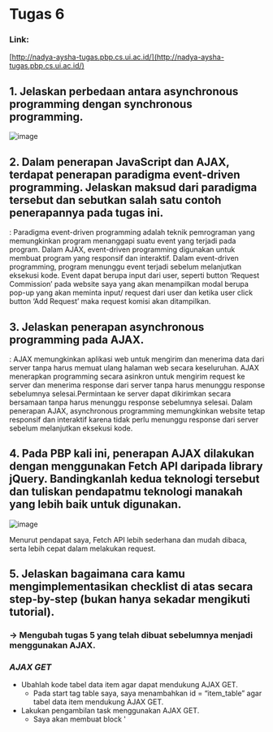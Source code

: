 # Tugas 6

### Link:

[http://nadya-aysha-tugas.pbp.cs.ui.ac.id/](http://nadya-aysha-tugas.pbp.cs.ui.ac.id/)

## 1. Jelaskan perbedaan antara asynchronous programming dengan synchronous programming.

![image](https://github.com/nadyaaysha/archive_of_ours/assets/124881541/21aa2b7f-015b-44ed-bd8f-2ef211a767cb)

## 2. Dalam penerapan JavaScript dan AJAX, terdapat penerapan paradigma event-driven programming. Jelaskan maksud dari paradigma tersebut dan sebutkan salah satu contoh penerapannya pada tugas ini.
: Paradigma event-driven programming adalah teknik pemrograman yang memungkinkan program menanggapi suatu event yang terjadi pada program. Dalam AJAX, event-driven programming digunakan untuk membuat program yang responsif dan interaktif. Dalam event-driven programming, program menunggu event terjadi sebelum melanjutkan eksekusi kode. Event dapat berupa input dari user, seperti button ‘Request Commission’ pada website saya yang akan menampilkan modal berupa pop-up yang akan meminta input/ request dari user dan ketika user click button ‘Add Request’ maka request komisi akan ditampilkan.

## 3. Jelaskan penerapan asynchronous programming pada AJAX.
: AJAX memungkinkan aplikasi web untuk mengirim dan menerima data dari server tanpa harus memuat ulang halaman web secara keseluruhan. AJAX menerapkan programming secara asinkron untuk mengirim request ke server dan menerima response dari server tanpa harus menunggu response sebelumnya selesai.Permintaan ke server dapat dikirimkan secara bersamaan tanpa harus menunggu response sebelumnya selesai. Dalam penerapan AJAX, asynchronous programming memungkinkan website tetap responsif dan interaktif karena tidak perlu menunggu response dari server sebelum melanjutkan eksekusi kode.

## 4. Pada PBP kali ini, penerapan AJAX dilakukan dengan menggunakan Fetch API daripada library jQuery. Bandingkanlah kedua teknologi tersebut dan tuliskan pendapatmu teknologi manakah yang lebih baik untuk digunakan.

![image](https://github.com/nadyaaysha/archive_of_ours/assets/124881541/be020e20-7983-4c91-86d9-374e7affce45)

Menurut pendapat saya, Fetch API lebih sederhana dan mudah dibaca, serta lebih cepat dalam melakukan request.

## 5. Jelaskan bagaimana cara kamu mengimplementasikan checklist di atas secara step-by-step (bukan hanya sekadar mengikuti tutorial).
### -> Mengubah tugas 5 yang telah dibuat sebelumnya menjadi menggunakan AJAX.
### ***AJAX GET***
* Ubahlah kode tabel data item agar dapat mendukung AJAX GET.
	* Pada start tag table saya, saya menambahkan id = “item_table” agar tabel data item mendukung AJAX GET.
* Lakukan pengambilan task menggunakan AJAX GET.
	* Saya akan membuat block '<script>' yang akan menampilkan tabel data item agar mendukung AJAX GET. Saya akan membuat fungsi asinkron getItems() yang akan me-return/ fetch get_item_json yang dimana akan mengembalikan data-data berupa JSON.
### ***AJAX POST***
* Buatlah sebuah tombol yang membuka sebuah modal dengan form untuk menambahkan item.
	* Saya menambahkan sebuah button yang akan membuka modal berupa form yang berfungsi menerima request komisi dari user. Button ini saya tambahkan di bawah detail sesi terakhir login. Button type berupa button, classnya berupa btn-primary, data-bs-togglenya berupa modal, dan data-bs-target adalah #exampleModal. Button ini akan bertuliskan ‘Request Commission’.
	* Untuk modalnya sendiri, saya akan membuat form yang memiliki fields yang sama dengan halaman page request commission di website saya. Di dalam block <'div'> pertama, class berupa “modal fade” dan id = “exampleModal”. Dalam beberapa block <'div'> selanjutnya, class akan berupa modal-dialog, modal-content, dan modal-header. Pada block <'div class= “modal-body”'> akan memuat id form dan onsubmit yang me-return false ketika di submit. Setelah diisi dengan fields yang diperlukan seperti Title, Amount, Description, Word Count, Genre, dan Character Source, saya akan menambahkan tombol ‘Request Commission’ yang akan memproses data input user dan tombol Close jikalau user tidak jadi me-request komisi.
* Buatlah fungsi view baru untuk menambahkan item baru ke dalam basis data.
	* Dalam views.py, saya membuat fungsi baru yakni get_item_json yang memiliki parameter request. variable item akan mengambil seluruh data berdasarkan user dan mengembalikan HttpResponse berupa JSON.
	* Lalu, saya juga membuat fungsi add_item_ajax yang berparameter request, dekorator @csrf_exempt, dan menyimpan seluruh field yang telah diisi user ke dalam serangkaian variabel dan menyimpan item komisi serta me-return HttpResponse dari data yang user telah input.
* Buatlah path /create-ajax/ yang mengarah ke fungsi view yang baru kamu buat.
	* Dalam urls.py saya akan mengimpor kedua fungsi views yang telah buat sebelumnya dan menambahkan kedua path tersebut ke urlpatterns.
* Hubungkan form yang telah kamu buat di dalam modal kamu ke path /create-ajax/.
	* Dalam block '<script>', saya akan membuat fungsi addItem() yang akan menghubungkan fungsi add_item_ajax tadi berupa form lalu jika berhasil menyimpan data nanti akan melakukan refresh secara asinkron agar data langsung tampil tanpa user harus me-refresh halaman page.
	* Saya juga menambahkan button ‘Request Commission’ pada modal untuk menjalankan fungsi addItem().
* Lakukan refresh pada halaman utama secara asinkronus untuk menampilkan daftar item terbaru tanpa reload halaman utama secara keseluruhan.
	* Saya membuat fungsi asinkron refreshItems() berisi const items yang akan memanggil fungsi getItems(). Lalu, htmlString akan memuat ulang tabel dengan data baru tanpa perlu me-refresh halaman web. Fields berupa enam fields yang saya implementasi di web saya.
### ***Melakukan perintah collectstatic.***
* Perintah ini bertujuan untuk mengumpulkan file static dari setiap aplikasi kamu ke dalam suatu folder yang dapat dengan mudah disajikan pada produksi.
	* Setelah saya mengaktifkan env, saya menjalankan perintah python manage.py collectstatic yang akan membuat folder static pada root folder dan berisi semua file static seperti gambar, stylesheet, dan JavaScript ke direktori yang ditentukan di pengaturan proyek Django saya.

#

<3 TUGAS 5 <3

1. Jelaskan manfaat dari setiap element selector dan kapan waktu yang tepat untuk menggunakannya.

a) Tag Selector, adalah selector yang memilih element berdasarkan nama tag, contoh: p {color: red;} akan memilih semua element <p> dan mengubah warna teksnya menjadi merah.

b) Class Selector, adalah selector yang memilih element berdasarkan nama class yang diberikan, contoh: .red {color: white; background: red; padding: 5px;} akan memilih semua elemen yang memiliki class red dan mengubah warnanya menjadi putih, latar belakangnya menjadi merah, dan menambahkan padding sebesar 5 piksel.

c) ID Selector, adalah selector yang memilih element berdasarkan ID, contoh: # header {background: pink; color: white; height: 200px: padding: 25px;} akan memilih element dengan ID header dan mengubah warna latar belakangnya menjadi pink, warna teks menjadi putih, tinggi dan padding masing-masing sebesar 200 dan 25 piksel.

d) Attribute Selector, adalah selector yang memilih element berdasarkan attribute yang dimilikinya, contoh: {border: 2px black;} akan memberikan border sebesar 2 piksel dengan warna hitam pada semua element.

2. Jelaskan HTML5 Tag yang kamu ketahui.

![image](https://github.com/nadyaaysha/archive_of_ours/assets/124881541/592fca4a-faa1-4d9c-9f80-55fe35d2815f)

3. Jelaskan perbedaan antara margin dan padding.

: Margin adalah jarak antara element HTML dan tepi kotak yang mengelilinginya. Margin menciptakan ruang kosong di luar element, dan tidak mempengaruhi ukuran elemen itu sendiri. Margin dapat diatur menggunakan properti CSS seperti margin-top, margin-bottom, margin-left, dan margin-right. Margin digunakan untuk mengontrol tata letak elemen pada halaman, seperti mengatur jarak antar elemen yang berdekatan. Padding adalah jarak antara content element HTML dan tepi kotak yang mengelilinginya. Padding menciptakan ruang kosong di dalam element, dan dapat memperbesar ukuran elemen itu sendiri. Padding dapat diatur menggunakan properti CSS seperti padding-top, padding-bottom, padding-left, dan padding-right. Padding digunakan untuk menambah ruang internal suatu elemen.

4. Jelaskan perbedaan antara framework CSS Tailwind dan Bootstrap. Kapan sebaiknya kita menggunakan Bootstrap daripada Tailwind, dan sebaliknya?

![image](https://github.com/nadyaaysha/archive_of_ours/assets/124881541/2f0a76ca-bf65-414a-98b8-573a20921098)

: Pilihan antara TailWind dan BootStrap sebetulnya balik lagi ke kebutuhan developer. Jika developer ingin membuat situs web yang responsif dan cepat, maka BootStrap adalah pilihan terbaik karena komponen responsif berbasis mobile yang telah didesain sebelumnya untuk merancang halaman website yang fast-response. Namun, jika developer memiliki ide kreativitas yang tinggi dan ingin memegang kontrol penuh atas gaya dan tata letak dalam web-nya, maka TailWind menjadi pilihan terbaik karena fleksibilitas desainnya yang lebih luas.

5. Jelaskan bagaimana cara kamu mengimplementasikan checklist di atas secara step-by-step (bukan hanya sekadar mengikuti tutorial).

>>> Kustomisasi desain pada template HTML yang telah dibuat pada Tugas 4 dengan menggunakan CSS atau CSS framework (seperti Bootstrap, Tailwind, Bulma) dengan ketentuan sebagai berikut

# Kustomisasi halaman login, register, dan tambah inventori semenarik mungkin.

a. Dalam block <style> saya menambahkan attribute body dan .login yang akan saya gunakan untuk kostumisasi halaman login saya. Di dalam kurung kurawal body, display akan saya set menjadi flex, pengaturan content dan aligning akan berada di tengah, tinggi dari keseluruhan content adalah 100vh, margin akan saya set juga menjadi 0 agar seluruh content berada di tengah, serta warna background menjadi ungu untuk login page dan merah muda untuk register page.

b. Di dalam kurung kurawal .login disinilah saya akan menampung isi content utama dari login ke dalam suatu box. Display akan saya set menjadi flex, arah flex akan saya atur berdasarkan kolom, pengaturan content dan aligning akan berada di tengah, padding sebesar 20 piksel, warna box menjadi ungu muda untuk login page dan merah yang lebih muda untuk register page, radius border sebesar 10 piksel, bayangan box menjadi hitam dan besarnya 10 piksel, serta tinggi dan lebar box masing-masing sebesar 350 dan 450 piksel.

# Kustomisasi halaman daftar inventori menjadi lebih berwarna maupun menggunakan approach lain seperti menggunakan Card.

a. Dalam block <style>, saya atur body, html nya sedemikian rupa sehingga memiliki margin dan padding masing-masing 0.

b.Lalu, dalam kurung kurawal .custom-table, saya atur lebar tabelnya memenuhi layar, yakni 100 persen, serta border-collapsenya menjadi collapse.

c. Dalam .custom-table, saya akan atur headernya sehingga textnya berada di tengah, background colornya kuning, padding 10 piksel, serta border 1 piksel.

d. Untuk isi inventory atau komisi essay maupun fiksi dari user, isi content akan saya align di center dan padding sebesar 10 piksel, serta border sebesar 1 piksel.

# [BONUS] Memberikan warna yang berbeda (teks atau background) pada baris terakhir dari item pada inventory anda menggunakan CSS.

: Untuk menunjukkan recent commision user, saya akan kostumisasi item terakhir yang user komisi agar memiliki warna background yang berbeda, yakni warna kuning muda, teksnya juga saya italics agar berbeda dengan komisi user yang lain.
=========================================================================================================================================================================================
—Tugas 4—

1.] Apa itu Django UserCreationForm, dan jelaskan apa kelebihan dan kekurangannya?
: Django UserCreationForm adalah suatu form yang membuat user baru, tanpa privilege, dari username dan password yang diberikan. Pada Django UserCreationForm terdapat 3 fields: username, password1, dan password2 (yang digunakan sebagai konfirmasi password). Django UserCreationForm dapat diimport dari django.contrib.auth.forms.
    Beberapa kelebihan dari Django UserCreationForm adalah:
- Mudah digunakan, Django UserCreationForm sudah disediakan oleh Django Authentication Framework dan sehingga seorang pelajar pemula seperti saya tidak perlu membuat form sendiri.
- Terjamin aman, Django UserCreationForm terjamin aman karena menggunakan validasi dan enkripsi untuk password user.
- Fleksibel, Django UserCreationForm bisa dimodifikasi sesuai kebutuhan melalui subclass dan merubah atribut Meta class-nya.

	Beberapa kekurangan dari Django UserCreationForm adalah:
- Form ini hanya meminta username dan password saja, user tidak diminta untuk mencantumkan nama panjang ataupun e-mail. Sehingga data yang ditampung cenderung kurang lengkap.
- Form ini tidak mendukung custom user model, sehingga untuk para developers yang mungkin membuat custom user model sendiri, maka hanya bisa mengandalkan user model yang sudah ada saja.
- Form ini menampilkan informasi tambahan mengenai password yang mungkin terkesan ribet dan eksesif.

2.] Apa perbedaan antara autentikasi dan otorisasi dalam konteks Django, dan mengapa keduanya penting?
: Autentikasi adalah proses mengidentifikasi user atau pengguna secara
aman. Autentikasi akan mencoba untuk mengidentifikasi identitas user dan
memutuskan apakah user tersebut sebenarnya adalah orang yang dia wakili.
Sedangkan otorisasi adalah, proses menentukan tingkat akses atau privilege
yang dapat diakses oleh user yang telah di-autentikasi. Di sebagian besar
sistem berbasis host dan client-server, kedua mekanisme ini
diimplementasikan menggunakan sistem perangkat keras atau sistem
perangkat lunak yang sama. Skema otorisasi bergantung pada autentikasi
untuk memastikan identitas user yang masuk ke sistem dan mendapatkan
akses ke sumber daya. Kedua skema ini penting untuk menjaga keamanan
dan privasi data pada aplikasi web.

3.] Apa itu cookies dalam konteks aplikasi web, dan bagaimana Django menggunakan cookies untuk mengelola data sesi pengguna?
: Cookies adalah file teks yang berisi data unik tentang aktivitas user saat mengunjungi suatu website. Cookie dibuat oleh web server dan dikirim ke browser user, yang kemudian mengirimkannya kembali ke web server setiap kali user mengakses website tersebut. Cookie digunakan untuk menyimpan informasi login, preferensi user, dan lain-lain. Cookie juga dapat membantu server menyiapkan halaman web yang disesuaikan dengan pengguna. Django menggunakan cookies untuk menyimpan ID sesi di sisi client dan menyimpan data sesi di sisi server. ID sesi hanya terlihat oleh user, sedangkan data sesi tetap tersembunyi di server.

4.] Apakah penggunaan cookies aman secara default dalam pengembangan web, atau apakah ada resiko potensial yang harus diwaspadai?
: Cookies sebetulnya tidak dianggap sebagai ancaman untuk privasi dan keamanan website, karena tidak menyimpan data pribadi (kecuali jika user menyimpan nomor kartu kredit dan alamat IP) dan tidak bisa digunakan untuk mengirim virus. Namun, ada pula risiko cookies dapat disusupi oleh pihak yang tidak bertanggung jawab, menyebabkan kebocoran informasi yang sensitif. Cookies juga dapat menurunkan performa perangkat jika terlalu banyak disimpan. Untuk mengurangi risiko tersebut, kita dapat menghapus cookie secara berkala atau membatasi izin cookie pada browser kita.

5.] Jelaskan bagaimana cara kamu mengimplementasikan checklist di atas secara step-by-step,

a.) Mengimplementasikan fungsi registrasi, login, dan logout untuk memungkinkan pengguna untuk mengakses aplikasi sebelumnya dengan lancar.
-> Saya mengimpor redirect, UserCreationForm, dan messages agar dapat membuat halaman register untuk aplikasi web saya. Lalu, saya membuat fungsi register yang menerima parameter request dan menghasilkan form registrasi untuk dapat membuat akun user ketika data di-submit dari form. Variabel form akan membuat UserCreationForm baru dengan memasukkan QueryDict berdasarkan masukan dari user, lalu akan dicek validitas isi masukan dari form, jika valid maka data tersebut akan disimpan dari form. Sebuah pesan pop-up akan muncul jika data berhasil disimpan dan user akan di redirect kembali ke halaman utama.

-> Saya membuat berkas register.html dengan nama yang sama dengan fungsi yang telah saya buat sebelumnya, berkas ini berisi template yang akan menampilkan halaman form registrasi untuk user. Lalu, saya melakukan routing agar halaman ini dapat diakses dengan mengimpor fungsi sebelumnya di urls.py dan menambah path url ke urlpatterns.

-> Sebelum saya membuat fungsi dan berkas login, saya perlu mengimpor authenticate dan login agar dapat membuat halaman login dan meng-autentikasi user. Saya membuat fungsi login_user yang menerima parameter request dan akan digunakan untuk melakukan autentikasi user berdasarkan username dan password yang diberikan dari request saat pengguna login. Lalu, saya membuat berkas login.html yang akan menampilkan halaman login di browser pengguna. Terakhir, saya melakukan routing agar halaman dapat diakses dengan mengimpor fungsi yang telah dibuat sebelumnya di urls.py dan menambahkan pathnya ke urlpatterns.

-> Fungsi terakhir yang akan dibuat adalah fungsi logout setelah mengimpor logout di views.py. Fungsi logout_user menerima parameter request yang akan menghapus sesi user yang sedang masuk dan mengarahkan user ke halaman login di website saya. Pada berkas main.html, saya akan menambahkan tombol logout agar user dapat keluar dari akunnya dengan mudah. Jangan lupa saya untuk melakukan routing fungsi logout_user dengan mengimpornya di urls.py dan menambahkan pathnya di urlpatterns.

b.) Membuat dua akun pengguna dengan masing-masing tiga dummy data menggunakan model yang telah dibuat pada aplikasi sebelumnya untuk setiap akun di lokal.

![InShot_20230925_092545481](https://github.com/nadyaaysha/archive_of_ours/assets/124881541/ddb5f3f4-525d-4995-bf6e-5546503477fb)

c.) Menghubungkan model Item dengan User.
-> Pertama-tama, kita mengimpor User pada models.py dan menambahkan variabel user di dalam class Item yang akan menghubungkan satu Item dengan satu user melalui suatu hubungan, dimana sebuah item pasti diasosiasikan dengan satu user.

-> Pada fungsi create_item, di dalam kondisi “if”, parameter commit yang disetting menjadi false berguna untuk mencegah Django dari menyimpan objek yang telah dibuat dari form langsung ke database. Hal ini kita manfaatkan untuk memodifikasi objek tersebut sebelum disimpan ke database. Field user diisi dengan objek User dari return value request.user yang terotorisasi untuk memberitahu bahwa objek tersebut dimiliki oleh user yang sedang login.

-> Pada fungsi show_main, saya mengganti value dari ‘name’ menjadi request.user.username agar username user yang sedang login saat ini akan ditampilkan di halaman main. Lalu di dalam parameter Item.objects.filter saya menaruh parameter user = request.user agar data yang ditampilkan hanya data yang diasosiasikan dengan user yang sedang login.
Setelah menyimpan seluruh perubahan, saya melakukan migrasi model.

d.) Menampilkan detail informasi pengguna yang sedang logged in seperti username dan menerapkan cookies seperti last login pada halaman utama aplikasi.

![image](https://github.com/nadyaaysha/archive_of_ours/assets/124881541/d85c9a9d-b7ad-41ea-a137-f2d30ac4e9bf)
![image](https://github.com/nadyaaysha/archive_of_ours/assets/124881541/7d87e0e7-699f-437e-86f6-e209f4582957)

-> Pertama, saya mengimpor hal-hal yang diperlukan seperti datetime, HttpResponseRedirect, dan reverse. Lalu, pada fungsi login_user yang telah saya buat sebelumnya, saya menambahkan cookie last_login yang akan memperlihatkan kapan terakhir kali user melakukan login. User akan login terlebih dahulu, lalu kita akan menerima respons yang berupa cookie last_login. Pada variabel context, kita juga akan menambahkan informasi cookie last_login yang akan ditampilkan di halaman web.

-> Terakhir, pada fungsi logout_user, saya akan menambahkan method response yang akan menghapus cookie last_login ketika user melakukan logout dari halaman web. Tidak lupa pada berkas main.html saya menambahkan detail sesi terakhir login agar user dapat melihat kapan ia terakhir login di web.

* Tugas 3 *

1. Apa perbedaan antara form POST dan form GET dalam Django?
a. POST akan mengirimkan data atau nilai langsung ke action untuk ditampung, tanpa menampilkan pada url. Method POST cocok untuk data-data yang bersifat private, seperti username dan password. Sedangkan GET akan menampilkan data atau nilai pada url, kemudian akan ditampung oleh action.
b. POST digunakan untuk form yang bertujuan untuk menambah data atau sebuah proses yang akan mengubah database. Sedangkan GET berfungsi untuk menampilkan data dari database.
c. POST menggunakan variable $_POST untuk menampung data atau nilai. Sedangkan GET menggunakan variable $_GET untuk menampung data atau nilai.
d. Data yang dikirim oleh POST tidak terbatas. Sedangkan pada GET, data tidak boleh lebih dari 2047 karakter.

2. Apa perbedaan utama antara XML, JSON, dan HTML dalam konteks pengiriman data?
- XML adalah bahasa markup yang menyimpan data dalam elemen yang terstruktur dan mudah dibaca oleh manusia dan mesin, tetapi kurang efisien dan lebih sulit diurai daripada JSON.
- JSON adalah bahasa meta yang menyimpan data dalam objek JavaScript yang efisien dan ringan, tetapi tidak rapi untuk dilihat. JSON mendukung semua browser dan framework JavaScript, serta sebagian besar teknologi backend.
- HTML adalah bahasa markup yang menyajikan data dalam halaman web dengan menggunakan tag dan atribut. HTML tidak memisahkan data dari presentasi, sehingga tidak cocok untuk pertukaran data antar aplikasi.

3. Mengapa JSON sering digunakan dalam pertukaran data antara aplikasi web modern?
: JSON lebih sering digunakan dalam pertukaran data antara aplikasi web modern karena file JSON mudah dibaca dan lebih cepat untuk parsing data. Selain itu, JSON memiliki struktur data yang sederhana, mudah dipahami, dan tidak terpengaruh oleh platform. JSON mudah diterjemahkan oleh komputer dan berfungsi baik dalam komunikasi antara server dan klien dalam aplikasi web. JSON juga digunakan sebagai format penyimpanan data sederhana.

---STEP-BY-STEP---

1. Membuat input form untuk menambahkan objek model pada app sebelumnya.
a. Saya membuat Skeleton yang berfungsi sebagai kerangka views situs website saya. Pada root folder saya membuat templates > base.html. Berkas base.html ini berperan sebagai template dasar atau kerangka umum untuk halaman web lainnya dalam proyek saya. Lalu, saya menghubungkan folder yang berisi base.html di settings.py agar template ini terdeteksi. Terakhir, saya mengubah secara total isi main.html saya dengan menggunakan base.html sebagai main template.
b. Pada step ini, saya akan membuat form untuk menginput data commision literature pada aplikasi writer’s archive saya untuk user yang ingin request essay tentang genre fiksi apapun. Data komisi baru akan diterima di main > forms.py. Model yang saya gunakan adalah Item— sehingga ketika data dari form disimpan, form berisi objek Item. Fields saya berisi nama/ judul komisi, jumlah komisi (1 jika berupa standalone), deskripsi komisi, jumlah kata per/komisi, genre komisi, dan asal karakter dalam komisi tersebut.
c. Pada views.py, saya membuat fungsi baru create_item yang menerima request dari user untuk menghasilkan formulir yang dapat menambahkan data komisi ketika form di submit. Variabel form membuat ProductForm baru dengan memasukkan QueryDict berdasarkan request user. Setelah request di validasi, data dari form akan disimpan dan komisi di redirect.
d. Pada fungsi show_main, fungsi Item.objects.all() akan mengambil objek-objek Item yang tersimpan di database. Hal yang tak kalah penting untuk dilakukan, adalah mengimpor fungsi create_item tadi di main > urls.py dan menambahkan path url ke dalam variabel urlpatterns, dua hal ini penting agar halaman form dapat diakses dan terkoneksi dengan halaman utama web saya.
e. Pada main > templates, saya membuat berkas create_item.html yang akan menampilkan fields form sebagai tabel, dan mengirimkan request ke View. Pada main.html, data komisi akan ditampilkan dalam bentuk tabel serta tombol “Request Commision” yang akan redirect user ke halaman form.

2. Tambahkan 5 fungsi views untuk melihat objek yang sudah ditambahkan dalam format HTML, XML, JSON, XML by ID, dan JSON by ID.
3. Membuat routing URL untuk masing-masing views yang telah ditambahkan pada poin 2.
[Poin-poin berikut untuk menjawab kedua nomor, nomor (2) dan nomor (3)]
a. Fungsi views dalam format HTML telah ditambahkan pada poin pertama saya dalam fungsi create_item.
b. Selanjutnya, fungsi views XML akan menerima request dengan nama show_xml yang akan menyimpan hasil query dari seluruh data komisi yang ada pada Item. Fungsi ini akan mengembalikan HttpResponse yang berisi data hasil query yang sudah di-convert menjadi format XML dan tipe konten berupa application/xml. Tidak lupa saya untuk mengimpor fungsi show_xml pada urls.py dan menambah pathnya pada urlpatterns agar dapat diakses.
c. Fungsi views JSON akan menerima request dengan nama show_json yang akan menyimpan hasil query dari seluruh data komisi yang ada pada Item. Fungsi ini akan mengembalikan HttpResponse yang berisi data hasil query yang sudah di-convert menjadi format XML dan tipe konten berupa application/json. Tidak lupa saya untuk mengimpor fungsi show_json pada urls.py dan menambah pathnya pada urlpatterns agar dapat diakses.
d. 2 fungsi views XML dan JSON berdasarkan id akan menerima request dan id (urutan data komisi masuk) dengan nama show_xml_by_id dan show_json_by_id yang akan menyimpan hasil query dari seluruh data komisi yang ada pada Item. Fungsi ini akan mengembalikan HttpResponse yang berisi data hasil query yang sudah di-convert menjadi format XML dan tipe konten berupa application/xml, dan format JSON dan tipe konten berupa application/json. Tidak lupa saya untuk melakukan routing dengan mengimpor kedua fungsi show_xml_by_id dan show_json_by_id pada urls.py dan menambah pathnya pada urlpatterns agar dapat diakses.

***Mengakses kelima URL di poin 2 menggunakan Postman, membuat screenshot dari hasil akses URL pada Postman.
![Screenshot (45)](https://github.com/nadyaaysha/archive_of_ours/assets/124881541/7dd8068b-1127-45e5-b02f-0730c256cb5c)
![Screenshot (46)](https://github.com/nadyaaysha/archive_of_ours/assets/124881541/12a7fe9f-0ac6-4b3e-bf7a-cdb9edfc8cf2)
![Screenshot (47)](https://github.com/nadyaaysha/archive_of_ours/assets/124881541/2846fb56-367f-45c6-9378-af494eac1630)
![Screenshot (50)](https://github.com/nadyaaysha/archive_of_ours/assets/124881541/174e4bcd-947d-480d-b74a-88ea37da0936)
![Screenshot (51)](https://github.com/nadyaaysha/archive_of_ours/assets/124881541/4dd3a21d-b2ef-4df0-8085-fdd0740cd4b3)

***

* Tugas 2 *

Link to AoO => https://archiveofours.adaptable.app/main

1. Jelaskan bagaimana cara kamu mengimplementasikan checklist di atas secara step-by-step (bukan hanya sekadar mengikuti tutorial).
    a. Membuat sebuah proyek Django baru.
      : Pertama-tama, saya membuat direktori utama ‘archive_of_ours’ dan mengaktifkan Virtual Environment di dalamnya. Lalu, saya menambahkan beberapa dependencies di berkas requirements.txt dan memasangnya sebelum membuat proyek Django dengan nama yang sama dengan direktori utama saya. Setelah proyek saya konfigurasi, saya kemudian mengunggah proyek ke Repositori GH yang public.
    b. Membuat aplikasi dengan nama main pada proyek tersebut.
      : Karena saya belum mematikan VE, saya lanjut ke tahap berikutnya yakni membuat aplikasi ‘main’ dalam proyek ‘archive_of_ours’ dan mendaftarkannya ke berkas settings.py. Di dalam direktori proyek ‘main’ saya membuat subdirektori lagi ‘templates’ yang memuat berkas main.html, tujuan dari step ini hanya sekedar untuk checking tampilan dasar HTML kita, belum terhubung django.
    c. Melakukan routing pada proyek agar dapat menjalankan aplikasi main.
      : Untuk menjalankan aplikasi web dengan pola MVT, pertama, kita harus mendefinisikan pola URL untuk setiap tampilan atau fitur dalam aplikasi milik kita, yang kemudian akan dihubungkan dengan tampilan yang sesuai untuk mengelola logika bisnis. Kemudian, tampilan tersebut harus diimplementasikan untuk mengambil data dari model dan merender tampilan menggunakan template HTML. Akhirnya, kita perlu mengaktifkan sistem routing agar dapat menentukan tampilan yang harus dijalankan berdasarkan URL yang diakses oleh pengguna.
    d. Membuat model pada aplikasi main dengan nama Item dan memiliki atribut wajib sebagai berikut.
    - name sebagai nama item dengan tipe CharField.
    - amount sebagai jumlah item dengan tipe IntegerField.
    - description sebagai deskripsi item dengan tipe TextField.
      : Saya membuat main class untuk mendefinisikan model saya yang bernama Item, class ini memiliki tiga atribut yakni name (CharField), amount (atau di aplikasi saya menunjukkan word count dari literatur saya) yang bertipe Integer, serta description (TextField). Setelah itu saya memigrasi model saya ke basis data.
    e. Membuat sebuah fungsi pada views.py untuk dikembalikan ke dalam sebuah template HTML yang menampilkan nama aplikasi serta nama dan kelas kamu.
      : Pertama, kita perlu mendefinisikan fungsi di dalam file `views.py`, di mana akan dingambil data yang diperlukan. Setelah itu, saya mengatur data tersebut dalam konteks (context) yang akan digunakan dalam template HTML. Selanjutnya, saya membuat atau memodifikasi template HTML. Terakhir, tinggal menambahkan URL pattern di file `urls.py` agar user dapat mengakses halaman tersebut melalui URL tertentu.
    f. Membuat sebuah routing pada urls.py aplikasi main untuk memetakan fungsi yang telah dibuat pada views.py.
      : Untuk membuat routing pada `urls.py` dalam aplikasi 'main' yang memetakan fungsi `views.py`, saya akan menentukan URL pattern yang sesuai. Saya menambahkan entri URL pattern ke dalam file `urls.py`. Saya misalkan dengan fungsi bernama `show_main` di `views.py` yang ingin dihubungkan dengan URL '/main/'. Dengan ini, ketika user mengakses URL 'http://alamat-website-saya/main/', fungsi `show_main` dalam `views.py` akan dipanggil, dan data yang dihasilkan oleh fungsi tersebut akan ditampilkan melalui template HTML yang sesuai.
    g. Melakukan deployment ke Adaptable terhadap aplikasi yang sudah dibuat sehingga nantinya dapat diakses oleh teman-temanmu melalui Internet.
      : Ketika kita add, commit, dan push Repositori kita, maka Adaptable akan otomatis men-deploy ulang berdasarkan commit terbaru. Dengan ini, website saya akan dapat diakses melalui domain website saya.

2. Buatlah bagan yang berisi request client ke web aplikasi berbasis Django beserta responnya dan jelaskan pada bagan tersebut kaitan antara urls.py, views.py, models.py, dan berkas html.
![ALIN - MindMap SPL - Frame 1](https://github.com/nadyaaysha/archive_of_ours/assets/124881541/80dde040-8560-4814-9c6d-aa6ce3963746)

3. Jelaskan mengapa kita menggunakan virtual environment? Apakah kita tetap dapat membuat aplikasi web berbasis Django tanpa menggunakan virtual environment?
   : Kita menggunakan virtual environment untuk membuat lingkungan Python yang terisolasi dari instalasi Python yang ada. Hal ini berguna untuk menghindari konflik antara paket yang berbeda atau versi Python. Django adalah framework web yang membutuhkan paket tertentu untuk berfungsi. Jika kita tidak menggunakan virtual environment, kita mungkin mengalami masalah compatibility atau dependencies. Oleh karena itu, disarankan untuk menggunakan virtual environment saat membuat aplikasi web berbasis Django.

4. Jelaskan apakah itu MVC, MVT, MVVM dan perbedaan dari ketiganya.
   : MVC, MVT, dan MVVM adalah pola arsitektur yang digunakan untuk memisahkan antara logika bisnis, tampilan, dan data dalam sebuah aplikasi. Perbedaan dari ketiganya adalah sebagai berikut:
      a. MVC (Model-View-Controller) menggunakan Controller sebagai penghubung antara Model (data) dan View (tampilan). Controller bertanggung jawab untuk mengatur alur aplikasi dan mengirimkan data dari Model ke View.
      b. MVT (Model-View-Template) menggunakan Template sebagai penghubung antara Model (data) dan View (tampilan). Template adalah file HTML yang berisi tag khusus untuk menampilkan data dari Model. MVT biasanya digunakan dalam framework web seperti Django.
      c. MVVM (Model-View-ViewModel) menggunakan ViewModel sebagai penghubung antara Model (data) dan View (tampilan). ViewModel adalah objek yang menyimpan data dari Model dan menyediakan fungsi untuk mengubah atau memperbaiki data tersebut. ViewModel juga dapat berkomunikasi dengan View melalui mekanisme seperti binding atau observables.
